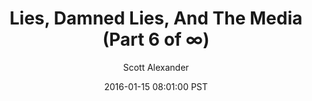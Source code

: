 ---
layout: podcast
title: "Lies, Damned Lies, And The Media (Part 6 of ∞)"
author: Scott Alexander
description: https://slatestarcodex.com/2016/01/15/lies-damned-lies-and-the-media-part-6-of-%e2%88%9e/
date: 2016-01-15 08:01:00 PST
length: 3183012
duration: 796
guid: lies-damned-lies-and-the-media-part-6-of-%e2%88%9e
---
